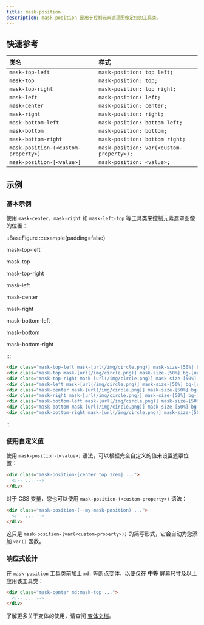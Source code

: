 ```yaml
---
title: mask-position
description: mask-position 是用于控制元素遮罩图像定位的工具类。
---
```


## 快速参考

| 类名                 | 样式                        |
| :------------------- | :-------------------------- |
| `mask-top-left`      | `mask-position: top left;`  |
| `mask-top`           | `mask-position: top;`       |
| `mask-top-right`     | `mask-position: top right;` |
| `mask-left`          | `mask-position: left;`      |
| `mask-center`        | `mask-position: center;`    |
| `mask-right`         | `mask-position: right;`     |
| `mask-bottom-left`   | `mask-position: bottom left;` |
| `mask-bottom`        | `mask-position: bottom;`    |
| `mask-bottom-right`  | `mask-position: bottom right;` |
| `mask-position-(<custom-property>)` | `mask-position: var(<custom-property>);` |
| `mask-position-[<value>]` | `mask-position: <value>;`   |

## 示例

### 基本示例

使用 `mask-center`、`mask-right` 和 `mask-left-top` 等工具类来控制元素遮罩图像的位置：

::BaseFigure
:::example{padding=false}
<div class="grid grid-cols-3 gap-y-8 p-8 text-center font-mono text-xs font-medium text-gray-500 max-sm:items-end max-sm:justify-between max-sm:px-2 dark:text-gray-400">
  <div class="flex flex-col items-center">
    <p class="mb-3">mask-top-left</p>
    <Stripes class="aspect-[1.333] w-32 rounded-lg max-sm:w-24" border>
      <div class="h-full rounded-lg bg-[url(https://images.unsplash.com/photo-1554629947-334ff61d85dc?ixid=MnwxMjA3fDB8MHxwaG90by1wYWdlfHx8fGVufDB8fHx8&ixlib=rb-1.2.1&auto=format&fit=crop&w=1000&h=1000&q=80)] mask-radial-from-70% mask-radial-to-70% bg-cover bg-center mask-size-[50%_66%] mask-top-left mask-no-repeat"></div>
    </Stripes>
  </div>
  <div class="flex flex-col items-center">
    <p class="mb-3">mask-top</p>
    <Stripes class="aspect-[1.333] w-32 rounded-lg max-sm:w-24" border>
      <div class="h-full rounded-lg bg-[url(https://images.unsplash.com/photo-1554629947-334ff61d85dc?ixid=MnwxMjA3fDB8MHxwaG90by1wYWdlfHx8fGVufDB8fHx8&ixlib=rb-1.2.1&auto=format&fit=crop&w=1000&h=1000&q=80)] mask-radial-from-70% mask-radial-to-70% bg-cover bg-center mask-size-[50%_66%] mask-top mask-no-repeat"></div>
    </Stripes>
  </div>
  <div class="flex flex-col items-center">
    <p class="mb-3">mask-top-right</p>
    <Stripes class="aspect-[1.333] w-32 rounded-lg max-sm:w-24" border>
      <div class="h-full rounded-lg bg-[url(https://images.unsplash.com/photo-1554629947-334ff61d85dc?ixid=MnwxMjA3fDB8MHxwaG90by1wYWdlfHx8fGVufDB8fHx8&ixlib=rb-1.2.1&auto=format&fit=crop&w=1000&h=1000&q=80)] mask-radial-from-70% mask-radial-to-70% bg-cover bg-center mask-size-[50%_66%] mask-top-right mask-no-repeat"></div>
    </Stripes>
  </div>
  <div class="flex flex-col items-center">
    <p class="mb-3">mask-left</p>
    <Stripes class="aspect-[1.333] w-32 rounded-lg max-sm:w-24" border>
      <div class="h-full rounded-lg bg-[url(https://images.unsplash.com/photo-1554629947-334ff61d85dc?ixid=MnwxMjA3fDB8MHxwaG90by1wYWdlfHx8fGVufDB8fHx8&ixlib=rb-1.2.1&auto=format&fit=crop&w=1000&h=1000&q=80)] mask-radial-from-70% mask-radial-to-70% bg-cover bg-center mask-size-[50%_66%] mask-left mask-no-repeat"></div>
    </Stripes>
  </div>
  <div class="flex flex-col items-center">
    <p class="mb-3">mask-center</p>
    <Stripes class="aspect-[1.333] w-32 rounded-lg max-sm:w-24" border>
      <div class="h-full rounded-lg bg-[url(https://images.unsplash.com/photo-1554629947-334ff61d85dc?ixid=MnwxMjA3fDB8MHxwaG90by1wYWdlfHx8fGVufDB8fHx8&ixlib=rb-1.2.1&auto=format&fit=crop&w=1000&h=1000&q=80)] mask-radial-from-70% mask-radial-to-70% bg-cover bg-center mask-size-[50%_66%] mask-center mask-no-repeat"></div>
    </Stripes>
  </div>
  <div class="flex flex-col items-center">
    <p class="mb-3">mask-right</p>
    <Stripes class="aspect-[1.333] w-32 rounded-lg max-sm:w-24" border>
      <div class="h-full rounded-lg bg-[url(https://images.unsplash.com/photo-1554629947-334ff61d85dc?ixid=MnwxMjA3fDB8MHxwaG90by1wYWdlfHx8fGVufDB8fHx8&ixlib=rb-1.2.1&auto=format&fit=crop&w=1000&h=1000&q=80)] mask-radial-from-70% mask-radial-to-70% bg-cover bg-center mask-size-[50%_66%] mask-right mask-no-repeat"></div>
    </Stripes>
  </div>
  <div class="flex flex-col items-center">
    <p class="mb-3">mask-bottom-left</p>
    <Stripes class="aspect-[1.333] w-32 rounded-lg max-sm:w-24" border>
      <div class="h-full rounded-lg bg-[url(https://images.unsplash.com/photo-1554629947-334ff61d85dc?ixid=MnwxMjA3fDB8MHxwaG90by1wYWdlfHx8fGVufDB8fHx8&ixlib=rb-1.2.1&auto=format&fit=crop&w=1000&h=1000&q=80)] mask-radial-from-70% mask-radial-to-70% bg-cover bg-center mask-size-[50%_66%] mask-bottom-left mask-no-repeat"></div>
    </Stripes>
  </div>
  <div class="flex flex-col items-center">
    <p class="mb-3">mask-bottom</p>
    <Stripes class="aspect-[1.333] w-32 rounded-lg max-sm:w-24" border>
      <div class="h-full rounded-lg bg-[url(https://images.unsplash.com/photo-1554629947-334ff61d85dc?ixid=MnwxMjA3fDB8MHxwaG90by1wYWdlfHx8fGVufDB8fHx8&ixlib=rb-1.2.1&auto=format&fit=crop&w=1000&h=1000&q=80)] mask-radial-from-70% mask-radial-to-70% bg-cover bg-center mask-size-[50%_66%] mask-bottom mask-no-repeat"></div>
    </Stripes>
  </div>
  <div class="flex flex-col items-center">
    <p class="mb-3">mask-bottom-right</p>
    <Stripes class="aspect-[1.333] w-32 rounded-lg max-sm:w-24" border>
      <div class="h-full rounded-lg bg-[url(https://images.unsplash.com/photo-1554629947-334ff61d85dc?ixid=MnwxMjA3fDB8MHxwaG90by1wYWdlfHx8fGVufDB8fHx8&ixlib=rb-1.2.1&auto=format&fit=crop&w=1000&h=1000&q=80)] mask-radial-from-70% mask-radial-to-70% bg-cover bg-center mask-size-[50%_66%] mask-bottom-right mask-no-repeat"></div>
    </Stripes>
  </div>
</div>
:::

```html
<div class="mask-top-left mask-[url(/img/circle.png)] mask-size-[50%] bg-[url(/img/mountains.jpg)] ..."></div>
<div class="mask-top mask-[url(/img/circle.png)] mask-size-[50%] bg-[url(/img/mountains.jpg)] ..."></div>
<div class="mask-top-right mask-[url(/img/circle.png)] mask-size-[50%] bg-[url(/img/mountains.jpg)] ..."></div>
<div class="mask-left mask-[url(/img/circle.png)] mask-size-[50%] bg-[url(/img/mountains.jpg)] ..."></div>
<div class="mask-center mask-[url(/img/circle.png)] mask-size-[50%] bg-[url(/img/mountains.jpg)] ..."></div>
<div class="mask-right mask-[url(/img/circle.png)] mask-size-[50%] bg-[url(/img/mountains.jpg)] ..."></div>
<div class="mask-bottom-left mask-[url(/img/circle.png)] mask-size-[50%] bg-[url(/img/mountains.jpg)] ..."></div>
<div class="mask-bottom mask-[url(/img/circle.png)] mask-size-[50%] bg-[url(/img/mountains.jpg)] ..."></div>
<div class="mask-bottom-right mask-[url(/img/circle.png)] mask-size-[50%] bg-[url(/img/mountains.jpg)] ..."></div>
```
::

### 使用自定义值

使用 `mask-position-[<value>]` 语法，可以根据完全自定义的值来设置遮罩位置：

```html
<div class="mask-position-[center_top_1rem] ...">
  <!-- ... -->
</div>

```

对于 CSS 变量，您也可以使用 `mask-position-(<custom-property>)` 语法：

```html
<div class="mask-position-(--my-mask-position) ...">
  <!-- ... -->
</div>
```

这只是 `mask-position-[var(<custom-property>)]` 的简写形式，它会自动为您添加 `var()` 函数。

### 响应式设计

在 `mask-position` 工具类前加上 `md:` 等断点变体，以便仅在 **中等** 屏幕尺寸及以上应用该工具类：

```html
<div class="mask-center md:mask-top ...">
  <!-- ... -->
</div>
```

了解更多关于变体的使用，请查阅 [变体文档](https://tailwindcss.com/docs/hover-focus-and-other-states%23variants)。


